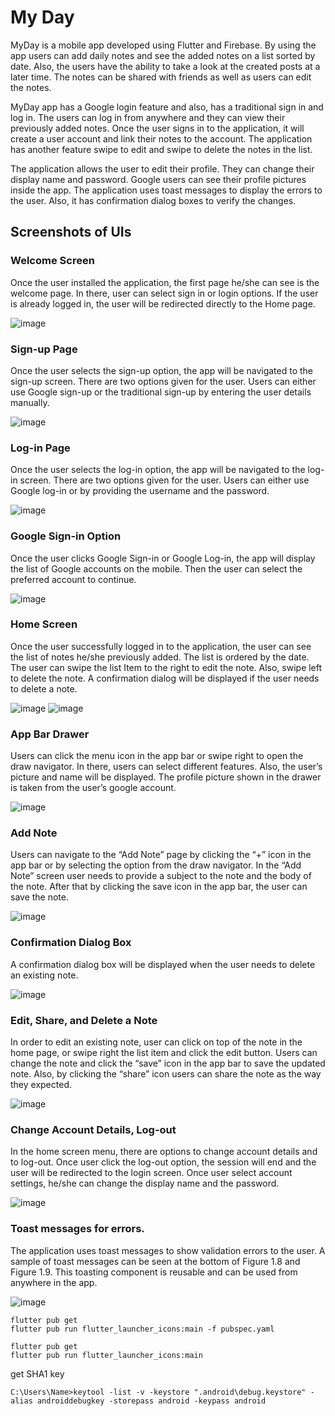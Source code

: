 # My Day

MyDay is a mobile app developed using Flutter and Firebase. By using the app users can add daily notes and see the added notes on a list sorted by date. Also, the users have the ability to take a look at the created posts at a later time. The notes can be shared with friends as well as users can edit the notes.

MyDay app has a Google login feature and also, has a traditional sign in and log in. The users can log in from anywhere and they can view their previously added notes. Once the user signs in to the application, it will create a user account and link their notes to the account. The application has another feature swipe to edit and swipe to delete the notes in the list.

The application allows the user to edit their profile. They can change their display name and password. Google users can see their profile pictures inside the app. The application uses toast messages to display the errors to the user. Also, it has confirmation dialog boxes to verify the changes.

## Screenshots of UIs

### Welcome Screen

Once the user installed the application, the first page he/she can see is the welcome page. In there, user can select sign in or login options. If the user is already logged in, the user will be redirected directly to the Home page.

<img src="https://i.ibb.co/S7yd6c1/image.png" alt="image" border="0">

### Sign-up Page

Once the user selects the sign-up option, the app will be navigated to the sign-up screen. There are two options given for the user. Users can either use Google sign-up or the traditional sign-up by entering the user details manually.

<img src="https://i.ibb.co/Z8BX718/image.png" alt="image" border="0">

### Log-in Page

Once the user selects the log-in option, the app will be navigated to the log-in screen. There are two options given for the user. Users can either use Google log-in or by providing the username and the password.

<img src="https://i.ibb.co/bPyHCHS/image.png" alt="image" border="0">

### Google Sign-in Option

Once the user clicks Google Sign-in or Google Log-in, the app will display the list of Google accounts on the mobile. Then the user can select the preferred account to continue.

<img src="https://i.ibb.co/cJX5kDV/image.png" alt="image" border="0">

### Home Screen

Once the user successfully logged in to the application, the user can see the list of notes he/she previously added. The list is ordered by the date. The user can swipe the list Item to the right to edit the note. Also, swipe left to delete the note. A confirmation dialog will be displayed if the user needs to delete a note.

<img src="https://i.ibb.co/t2kNLRs/image.png" alt="image" border="0">

<img src="https://i.ibb.co/SXVWSyy/image.png" alt="image" border="0">

### App Bar Drawer

Users can click the menu icon in the app bar or swipe right to open the draw navigator. In there, users can select different features. Also, the user’s picture and name will be displayed. The profile picture shown in the drawer is taken from the user’s google account.

<img src="https://i.ibb.co/ckWJ3ck/image.png" alt="image" border="0">

### Add Note

Users can navigate to the “Add Note” page by clicking the “+” icon in the app bar or by selecting the option from the draw navigator. In the “Add Note” screen user needs to provide a subject to the note and the body of the note. After that by clicking the save icon in the app bar, the user can save the note.

<img src="https://i.ibb.co/bWF4szB/image.png" alt="image" border="0">

### Confirmation Dialog Box

A confirmation dialog box will be displayed when the user needs to delete an existing note.

<img src="https://i.ibb.co/KwW3YH5/image.png" alt="image" border="0">

### Edit, Share, and Delete a Note

In order to edit an existing note, user can click on top of the note in the home page, or swipe right the list item and click the edit button. Users can change the note and click the “save” icon in the app bar to save the updated note. Also, by clicking the “share” icon users can share the note as the way they expected.

<img src="https://i.ibb.co/cxmSkqW/image.png" alt="image" border="0">

### Change Account Details, Log-out

In the home screen menu, there are options to change account details and to log-out. Once user click the log-out option, the session will end and the user will be redirected to the login screen. Once user select account settings, he/she can change the display name and the password.

<img src="https://i.ibb.co/7WCyV7K/image.png" alt="image" border="0">

### Toast messages for errors.

The application uses toast messages to show validation errors to the user. A sample of toast messages can be seen at the bottom of Figure 1.8 and Figure 1.9. This toasting component is reusable and can be used from anywhere in the app.

<img src="https://i.ibb.co/4djWHCz/image.png" alt="image" border="0">

```
flutter pub get
flutter pub run flutter_launcher_icons:main -f pubspec.yaml
```
```
flutter pub get
flutter pub run flutter_launcher_icons:main
```
get SHA1 key
```
C:\Users\Name>keytool -list -v -keystore ".android\debug.keystore" -alias androiddebugkey -storepass android -keypass android
```
